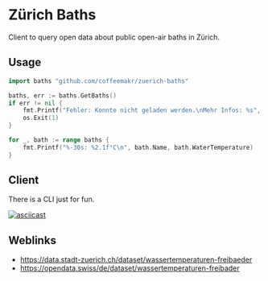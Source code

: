 # Zürich Baths
Client to query open data about public open-air baths in Zürich.

## Usage
```go
import baths "github.com/coffeemakr/zuerich-baths"

baths, err := baths.GetBaths()
if err != nil {
    fmt.Printf("Fehler: Konnte nicht geladen werden.\nMehr Infos: %s", err)
    os.Exit(1)
}

for _, bath := range baths {
    fmt.Printf("%-30s: %2.1f°C\n", bath.Name, bath.WaterTemperature)
}
```


## Client
There is a CLI just for fun.

[![asciicast](https://asciinema.org/a/gIFY8jTLwdQqWHonZ3PdaJMQn.svg)](https://asciinema.org/a/gIFY8jTLwdQqWHonZ3PdaJMQn)

## Weblinks
* https://data.stadt-zuerich.ch/dataset/wassertemperaturen-freibaeder
* https://opendata.swiss/de/dataset/wassertemperaturen-freibader

